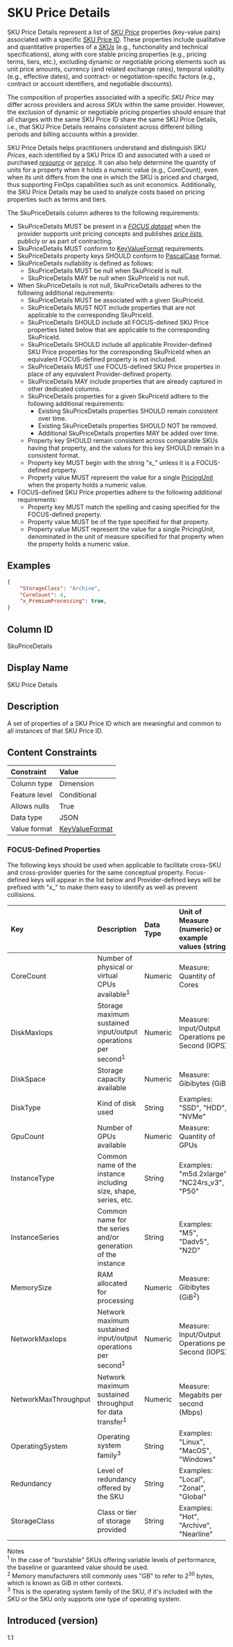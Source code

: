 # SKU Price Details

SKU Price Details represent a list of [*SKU Price*](#glossary:sku-price) properties (key-value pairs) associated with a specific [SKU Price ID](#skupriceid). These properties include qualitative and quantitative properties of a [*SKUs*](#glossary:sku) (e.g., functionality and technical specifications), along with core stable pricing properties (e.g., pricing terms, tiers, etc.), excluding dynamic or negotiable pricing elements such as unit price amounts, currency (and related exchange rates), temporal validity (e.g., effective dates), and contract- or negotiation-specific factors (e.g., contract or account identifiers, and negotiable discounts).

The composition of properties associated with a specific *SKU Price* may differ across providers and across *SKUs* within the same provider. However, the exclusion of dynamic or negotiable pricing properties should ensure that all charges with the same SKU Price ID share the same SKU Price Details, i.e., that SKU Price Details remains consistent across different billing periods and billing accounts within a provider.

SKU Price Details helps practitioners understand and distinguish *SKU Prices*, each identified by a SKU Price ID and associated with a used or purchased [*resource*](#glossary:resource) or [*service*](#glossary:service). It can also help determine the quantity of units for a property when it holds a numeric value (e.g., CoreCount), even when its unit differs from the one in which the SKU is priced and charged, thus supporting FinOps capabilities such as unit economics. Additionally, the SKU Price Details may be used to analyze costs based on pricing properties such as terms and tiers.

The SkuPriceDetails column adheres to the following requirements:

* SkuPriceDetails MUST be present in a [*FOCUS dataset*](#glossary:FOCUS-dataset) when the provider supports unit pricing concepts and publishes [*price lists*](#glossary:price-list), publicly or as part of contracting.
* SkuPriceDetails MUST conform to [KeyValueFormat](#key-valueformat) requirements.
* SkuPriceDetails property keys SHOULD conform to [PascalCase](#glossary:pascalcase) format.
* SkuPriceDetails nullability is defined as follows:
  * SkuPriceDetails MUST be null when SkuPriceId is null.
  * SkuPriceDetails MAY be null when SkuPriceId is not null.
* When SkuPriceDetails is not null, SkuPriceDetails adheres to the following additional requirements:
  * SkuPriceDetails MUST be associated with a given SkuPriceId.
  * SkuPriceDetails MUST NOT include properties that are not applicable to the corresponding SkuPriceId.
  * SkuPriceDetails SHOULD include all FOCUS-defined SKU Price properties listed below that are applicable to the corresponding SkuPriceId.
  * SkuPriceDetails SHOULD include all applicable Provider-defined SKU Price properties for the corresponding SkuPriceId when an equivalent FOCUS-defined property is not included.
  * SkuPriceDetails MUST use FOCUS-defined SKU Price properties in place of any equivalent Provider-defined property.
  * SkuPriceDetails MAY include properties that are already captured in other dedicated columns.
  * SkuPriceDetails properties for a given SkuPriceId adhere to the following additional requirements:
    * Existing SkuPriceDetails properties SHOULD remain consistent over time.
    * Existing SkuPriceDetails properties SHOULD NOT be removed.
    * Additional SkuPriceDetails properties MAY be added over time.
  * Property key SHOULD remain consistent across comparable SKUs having that property, and the values for this key SHOULD remain in a consistent format.
  * Property key MUST begin with the string "x_" unless it is a FOCUS-defined property.
  * Property value MUST represent the value for a single [PricingUnit](#pricingunit) when the property holds a numeric value.
* FOCUS-defined SKU Price properties adhere to the following additional requirements:
  * Property key MUST match the spelling and casing specified for the FOCUS-defined property.
  * Property value MUST be of the type specified for that property.
  * Property value MUST represent the value for a single PricingUnit, denominated in the unit of measure specified for that property when the property holds a numeric value.

## Examples

```json
{
    "StorageClass": "Archive",
    "CoreCount": 4,
    "x_PremiumProcessing": true,
}
```

## Column ID

SkuPriceDetails

## Display Name

SKU Price Details

## Description

A set of properties of a SKU Price ID which are meaningful and common to all instances of that SKU Price ID.

## Content Constraints

| Constraint    | Value                              |
| :------------ | :--------------------------------- |
| Column type   | Dimension                          |
| Feature level | Conditional                        |
| Allows nulls  | True                               |
| Data type     | JSON                               |
| Value format  | [KeyValueFormat](#key-valueformat) |

### FOCUS-Defined Properties

The following keys should be used when applicable to facilitate cross-SKU and cross-provider queries for the same conceptual property. Focus-defined keys will appear in the list below and Provider-defined keys will be prefixed with "x_" to make them easy to identify as well as prevent collisions.

| Key                      | Description                                                              | Data Type        | Unit of Measure (numeric) or example values (string)  |
| :----------------------- | :----------------------------------------------------------------------- | :--------------- | :---------------------------------------------------- |
| CoreCount                | Number of physical or virtual CPUs available<sup>1</sup>                 | Numeric          | Measure: Quantity of Cores                            |
| DiskMaxIops              | Storage maximum sustained input/output operations per second<sup>1</sup> | Numeric          | Measure: Input/Output Operations per Second (IOPS)    |
| DiskSpace                | Storage capacity available                                               | Numeric          | Measure: Gibibytes (GiB)                              |
| DiskType                 | Kind of disk used                                                        | String           | Examples: "SSD", "HDD", "NVMe"                        |
| GpuCount                 | Number of GPUs available                                                 | Numeric          | Measure: Quantity of GPUs                             |
| InstanceType             | Common name of the instance including size, shape, series, etc.          | String           | Examples: "m5d.2xlarge", "NC24rs_v3", "P50"           |
| InstanceSeries           | Common name for the series and/or generation of the instance             | String           | Examples: "M5", "Dadv5", "N2D"                        |
| MemorySize               | RAM allocated for processing                                             | Numeric          | Measure: Gibibytes (GiB<sup>2</sup>)                  |
| NetworkMaxIops           | Network maximum sustained input/output operations per second<sup>1</sup> | Numeric          | Measure: Input/Output Operations per Second (IOPS)    |
| NetworkMaxThroughput     | Network maximum sustained throughput for data transfer<sup>1</sup>       | Numeric          | Measure: Megabits per second (Mbps)                   |
| OperatingSystem          | Operating system family<sup>3</sup>                                      | String           | Examples: "Linux", "MacOS", "Windows"                 |
| Redundancy               | Level of redundancy offered by the SKU                                   | String           | Examples: "Local", "Zonal", "Global"                  |
| StorageClass             | Class or tier of storage provided                                        | String           | Examples: "Hot", "Archive", "Nearline"                |

Notes
<br><sup>1</sup> In the case of "burstable" SKUs offering variable levels of performance, the baseline or guaranteed value should be used.
<br><sup>2</sup> Memory manufacturers still commonly uses "GB" to refer to 2<sup>30</sup> bytes, which is known as GiB in other contexts.
<br><sup>3</sup> This is the operating system family of the SKU, if it's included with the SKU or the SKU only supports one type of operating system.

## Introduced (version)

1.1
